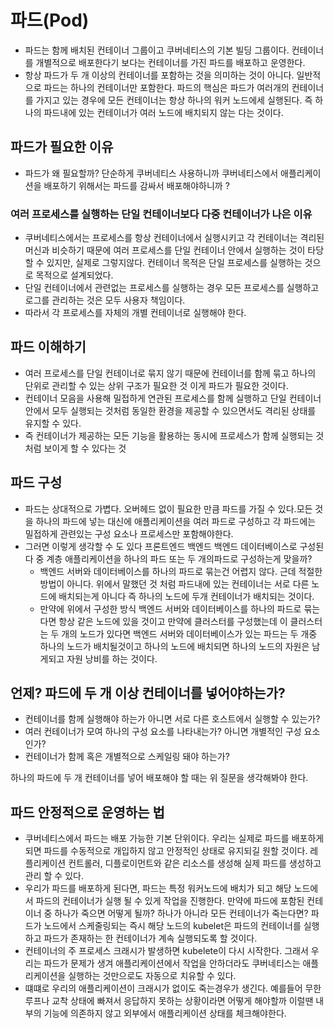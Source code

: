 # 파드(Pod)
- 파드는 함께 배치된 컨테이너 그룹이고 쿠버네티스의 기본 빌딩 그룹이다. 컨테이너를 개별적으로 배포한다기 보다는 컨테이너를 가진 파드를 배포하고 운영한다. 
- 항상 파드가 두 개 이상의 컨테이너를 포함하는 것을 의미하는 것이 아니다. 일반적으로 파드는 하나의 컨테이너만 포함한다. 파드의 핵심은 파드가 여러개의 컨테이너를 가지고 있는 경우에 모든 컨테이너는 항상 하나의 워커 노드에세 실행된다. 즉 하나의 파드내에 있는 컨테이너가 여러 노드에 배치되지 않는 다는 것이다. 


## 파드가 필요한 이유 
- 파드가 왜 필요할까? 단순하게 쿠버네티스 사용하니까 쿠버네티스에서 애플리케이션을 배포하기 위해서는 파드를 감싸서 배포해야하니까 ? 

### 여러 프로세스를 실행하는 단일 컨테이너보다 다중 컨테이너가 나은 이유 
- 쿠버네티스에서는 프로세스를 항상 컨테이너에서 실행시키고 각 컨테이너는 격리된 머신과 비슷하기 때문에 여러 프로세스를 단일 컨테이너 안에서 실행하는 것이 타당할 수 있지만, 실제로 그렇지않다. 컨테이너 목적은 단일 프로세스를 실행하는 것으로 목적으로 설계되었다. 
- 단일 컨테이너에서 관련없는 프로세스를 실행하는 경우 모든 프로세스를 실행하고 로그를 관리하는 것은 모두 사용자 책임이다. 
- 따라서 각 프로세스를 자체의 개별 컨테이너로 실행해야 한다. 


## 파드 이해하기 
- 여러 프로세스를 단일 컨테이너로 묶지 않기 때문에 컨테이너를 함께 묶고 하나의 단위로 관리할 수 있는 상위 구조가 필요한 것 이게 파드가 필요한 것이다. 
- 컨테이너 모음을 사용해 밀접하게 연관된 프로세스를 함께 실행하고 단일 컨테이너 안에서 모두 실행되는 것처럼 동일한 환경을 제공할 수 있으면서도 격리된 상태를 유지할 수 있다. 
- 즉 컨테이너가 제공하는 모든 기능을 활용하는 동시에 프로세스가 함께 실행되는 것처럼 보이게 할 수 있다는 것 


## 파드 구성
- 파드는 상대적으로 가볍다. 오버헤드 없이 필요한 만큼 파드를 가질 수 있다.모든 것을 하나의 파드에 넣는 대신에 애플리케이션을 여러 파드로 구성하고 각 파드에는 밀접하게 관련있는 구성 요소나 프로세스만 포함해야한다. 
- 그러면 이렇게 생각할 수 도 있다 프론트엔드 백엔드 백엔드 데이터베이스로 구성된 다 중 계층 애플리케이션을 하나의 파드 또는 두 개의파드로 구성하는게 맞을까? 
  - 백엔드 서버와 데이터베이스를 하나의 파드로 묶는건 어렵지 않다. 근데 적절한 방법이 아니다. 위에서 말했던 것 처럼 파드내에 있는 컨테이너는 서로 다른 노드에 배치되는게 아니다 즉 하나의 노드에 두개 컨테이너가 배치되는 것이다. 
  - 만약에 위에서 구성한 방식 백엔드 서버와 데이터베이스를 하나의 파드로 묶는다면 항상 같은 노드에 있을 것이고 만약에 클러스터를 구성했는데 이 클러스터는 두 개의 노드가 있다면 백엔드 서버와 데이터베이스가 있는 파드는 두 개중 하나의 노드가 배치될것이고 하나의 노드에 배치되면 하나의 노드의 자원은 남게되고 자원 낭비를 하는 것이다. 



## 언제? 파드에 두 개 이상 컨테이너를 넣어야하는가? 
- 컨테이너를 함께 실행해야 하는가 아니면 서로 다른 호스트에서 실행할 수 있는가? 
- 여러 컨테이너가 모여 하나의 구성 요소를 나타내는가? 아니면 개별적인 구성 요소인가? 
- 컨테이너가 함께 혹은 개별적으로 스케일링 돼야 하는가? 

하나의 파드에 두 개 컨테이너를 넣어 배포해야 할 때는 위 질문을 생각해봐야 한다.



## 파드 안정적으로 운영하는 법 
- 쿠버네티스에서 파드는 배포 가능한 기본 단위이다. 우리는 실제로 파드를 배포하게 되면 파드를 수동적으로 개입하지 않고 안정적인 상태로 유지되길 원할 것이다. 레플리케이션 컨트롤러, 디플로이먼트와 같은 리소스를 생성해 실제 파드를 생성하고 관리 할 수 있다. 
- 우리가 파드를 배포하게 된다면, 파드는 특정 워커노드에 배치가 되고 해당 노드에서 파드의 컨테이너가 실행 될 수 있게 작업을 진행한다. 만약에 파드에 포함된 컨테이너 중 하나가 죽으면 어떻게 될까? 하나가 아니라 모든 컨테이너가 죽는다면? 파드가 노드에서 스케줄링되는 즉시 해당 노드의 kubelet은 파드의 컨테이너를 실행하고 파드가 존재하는 한 컨테이너가 계속 실행되도록 할 것이다. 
- 컨테이너의 주 프로세스 크래시가 발생하면 kubelete이 다시 시작한다. 그래서 우리는 파드가 문제가 생겨 애플리케이션에서 작업을 안하더라도 쿠버네티스는 애플리케이션을 실행하는 것만으로도 자동으로 치유할 수 있다. 
- 떄떄로 우리의 애플리케이션이 크래시가 없이도 죽는경우가 생긴다. 예를들어 무한루프나 교착 상태에 빠져서 응답하지 못하는 상황이라면 어떻게 해야할까 이럴땐 내부의 기능에 의존하지 않고  외부에서 애플리케이션 상태를 체크해야한다. 
